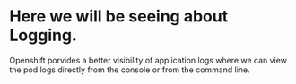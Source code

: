 # Here we will be seeing about Logging.

Openshift porvides a better visibility of application logs where we can view the pod logs directly from the console or from the command line. 
